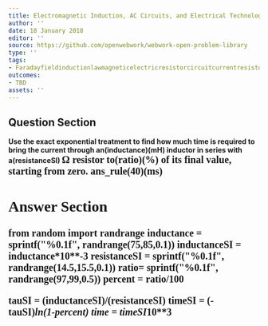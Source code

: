 ```yaml
---
title: Electromagnetic Induction, AC Circuits, and Electrical Technologies - RL Circuits
author: ''
date: 18 January 2018
editor: ''
source: https://github.com/openwebwork/webwork-open-problem-library
type: ''
tags:
- Faradayfieldinductionlawmagneticelectricresistorcircuitcurrentresistor
outcomes:
- TBD
assets: ''
---
```


## Question Section 

<b>
Use the exact exponential treatment to find how much time is required to bring the current through an(inductance)(mH) inductor in series with a(resistanceSI) <span style="font-family: 'Times'; font-size: 20px";>&Omega;<span> resistor to(ratio)(%) of its final value, starting from zero.
ans_rule(40)(ms)


## Answer Section

from random import randrange
inductance = sprintf("%0.1f", randrange(75,85,0.1))
inductanceSI = inductance*10**-3
resistanceSI = sprintf("%0.1f", randrange(14.5,15.5,0.1))
ratio= sprintf("%0.1f", randrange(97,99,0.5))
percent = ratio/100

tauSI = (inductanceSI)/(resistanceSI)
timeSI = (-tauSI)*ln(1-percent)
time = timeSI*10**3
